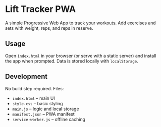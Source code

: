 # Lift Tracker PWA

A simple Progressive Web App to track your workouts. Add exercises and sets with weight, reps, and reps in reserve.

## Usage

Open `index.html` in your browser (or serve with a static server) and install the app when prompted. Data is stored locally with `localStorage`.

## Development

No build step required. Files:
- `index.html` – main UI
- `style.css` – basic styling
- `main.js` – logic and local storage
- `manifest.json` – PWA manifest
- `service-worker.js` – offline caching
